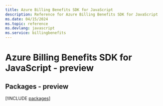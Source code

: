```yaml
---
title: Azure Billing Benefits SDK for JavaScript
description: Reference for Azure Billing Benefits SDK for JavaScript
ms.date: 04/15/2024
ms.topic: reference
ms.devlang: javascript
ms.service: billingbenefits
---
```

# Azure Billing Benefits SDK for JavaScript - preview
## Packages - preview
[!INCLUDE [packages](billing-benefits-index.md)]